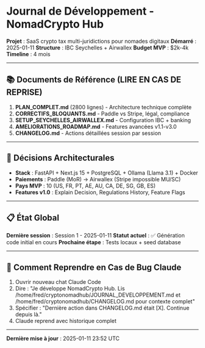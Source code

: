 # Journal de Développement - NomadCrypto Hub

**Projet** : SaaS crypto tax multi-juridictions pour nomades digitaux
**Démarré** : 2025-01-11
**Structure** : IBC Seychelles + Airwallex
**Budget MVP** : $2k-4k
**Timeline** : 4 mois

---

## 📚 Documents de Référence (LIRE EN CAS DE REPRISE)

1. **PLAN_COMPLET.md** (2800 lignes) - Architecture technique complète
2. **CORRECTIFS_BLOQUANTS.md** - Paddle vs Stripe, légal, compliance
3. **SETUP_SEYCHELLES_AIRWALLEX.md** - Configuration IBC + banking
4. **AMELIORATIONS_ROADMAP.md** - Features avancées v1.1-v3.0
5. **CHANGELOG.md** - Actions détaillées session par session

---

## 🎯 Décisions Architecturales

- **Stack** : FastAPI + Next.js 15 + PostgreSQL + Ollama (Llama 3.1) + Docker
- **Paiements** : Paddle (MoR) → Airwallex (Stripe impossible MU/SC)
- **Pays MVP** : 10 (US, FR, PT, AE, AU, CA, DE, SG, GB, ES)
- **Features v1.0** : Explain Decision, Regulations History, Feature Flags

---

## 📋 État Global

**Dernière session** : Session 1 - 2025-01-11
**Statut actuel** : ✅ Génération code initial en cours
**Prochaine étape** : Tests locaux + seed database

---

## 🔄 Comment Reprendre en Cas de Bug Claude

1. Ouvrir nouveau chat Claude Code
2. Dire : "Je développe NomadCrypto Hub. Lis /home/fred/cryptonomadhub/JOURNAL_DEVELOPPEMENT.md et /home/fred/cryptonomadhub/CHANGELOG.md pour contexte complet"
3. Spécifier : "Dernière action dans CHANGELOG.md était [X]. Continue depuis là."
4. Claude reprend avec historique complet

---

**Dernière mise à jour** : 2025-01-11 23:52 UTC

